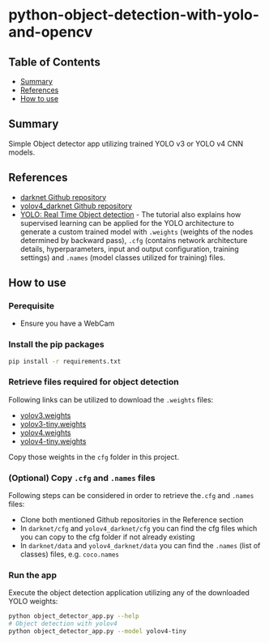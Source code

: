 # python-object-detection-with-yolo-and-opencv

## Table of Contents

+ [Summary](#summary)
+ [References](#references)
+ [How to use](#how-to-use)

## Summary

Simple Object detector app utilizing trained YOLO v3 or YOLO v4 CNN models.

## References 

- [darknet Github repository](https://github.com/pjreddie/darknet)
- [yolov4_darknet Github repository](https://github.com/kiyoshiiriemon/yolov4_darknet)
- [YOLO: Real Time Object detection](https://pjreddie.com/darknet/yolo/) - The tutorial also explains how supervised learning can be applied for the YOLO architecture to generate a custom trained model with `.weights` (weights of the nodes determined by backward pass), `.cfg` (contains network architecture details, hyperparameters, input and output configuration, training settings) and `.names` (model classes utilized for training) files.

## How to use

### Perequisite

- Ensure you have a WebCam

### Install the pip packages

```sh
pip install -r requirements.txt
```

### Retrieve files required for object detection

Following links can be utilized to download the `.weights` files:

- [yolov3.weights](https://pjreddie.com/media/files/yolov3.weights)
- [yolov3-tiny.weights](https://pjreddie.com/media/files/yolov3-tiny.weights)
- [yolov4.weights](https://github.com/AlexeyAB/darknet/releases/download/darknet_yolo_v3_optimal/yolov4.weights)
- [yolov4-tiny.weights](https://github.com/AlexeyAB/darknet/releases/download/darknet_yolo_v4_pre/yolov4-tiny.weights)

Copy those weights in the `cfg` folder in this project.

### (Optional) Copy `.cfg` and `.names` files

Following steps can be considered in order to retrieve the`.cfg` and `.names` files:

- Clone both mentioned Github repositories in the Reference section
- In `darknet/cfg` and `yolov4_darknet/cfg` you can find the cfg files which you can copy to the cfg folder if not already existing 
- In `darknet/data` and `yolov4_darknet/data` you can find the `.names` (list of classes) files, e.g. `coco.names` 

### Run the app

Execute the object detection application utilizing any of the downloaded YOLO weights:

```sh
python object_detector_app.py --help
# Object detection with yolov4
python object_detector_app.py --model yolov4-tiny
```
